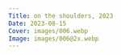 ```yaml
---
Title: on the shoulders, 2023
Date: 2023-08-15
Cover: images/006.webp
Image: images/006@2x.webp
---
```

